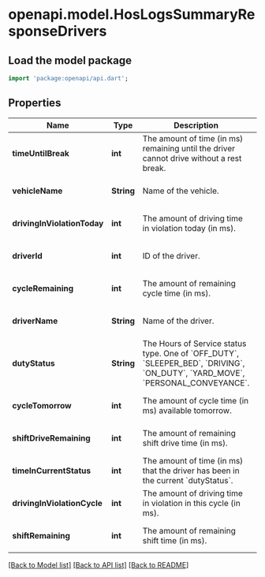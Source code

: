 # openapi.model.HosLogsSummaryResponseDrivers

## Load the model package
```dart
import 'package:openapi/api.dart';
```

## Properties
Name | Type | Description | Notes
------------ | ------------- | ------------- | -------------
**timeUntilBreak** | **int** | The amount of time (in ms) remaining until the driver cannot drive without a rest break. | [optional] [default to null]
**vehicleName** | **String** | Name of the vehicle. | [optional] [default to null]
**drivingInViolationToday** | **int** | The amount of driving time in violation today (in ms). | [optional] [default to null]
**driverId** | **int** | ID of the driver. | [optional] [default to null]
**cycleRemaining** | **int** | The amount of remaining cycle time (in ms). | [optional] [default to null]
**driverName** | **String** | Name of the driver. | [optional] [default to null]
**dutyStatus** | **String** | The Hours of Service status type. One of &#x60;OFF_DUTY&#x60;, &#x60;SLEEPER_BED&#x60;, &#x60;DRIVING&#x60;, &#x60;ON_DUTY&#x60;, &#x60;YARD_MOVE&#x60;, &#x60;PERSONAL_CONVEYANCE&#x60;. | [optional] [default to null]
**cycleTomorrow** | **int** | The amount of cycle time (in ms) available tomorrow. | [optional] [default to null]
**shiftDriveRemaining** | **int** | The amount of remaining shift drive time (in ms). | [optional] [default to null]
**timeInCurrentStatus** | **int** | The amount of time (in ms) that the driver has been in the current &#x60;dutyStatus&#x60;. | [optional] [default to null]
**drivingInViolationCycle** | **int** | The amount of driving time in violation in this cycle (in ms). | [optional] [default to null]
**shiftRemaining** | **int** | The amount of remaining shift time (in ms). | [optional] [default to null]

[[Back to Model list]](../README.md#documentation-for-models) [[Back to API list]](../README.md#documentation-for-api-endpoints) [[Back to README]](../README.md)


